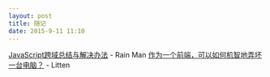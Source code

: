 ```yaml
---  
layout: post  
title: 随记
date: 2015-9-11 11:10
---  
```


[JavaScript跨域总结与解决办法](http://www.cnblogs.com/rainman/archive/2011/02/20/1959325.html) - Rain Man
[作为一个前端，可以如何机智地弄坏一台电脑？](http://litten.github.io/2015/07/06/hack-in-localstorage/) - Litten